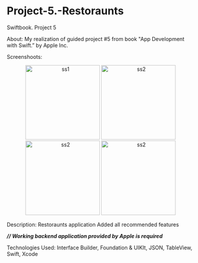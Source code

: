 # Project-5.-Restoraunts
Swiftbook. Project 5

About: My realization of guided project #5 from book "App Development with Swift.” by Apple Inc.

Screenshoots:
<p align="center">
  <img src="https://github.com/soadap/Project-5.-Restoraunts/blob/master/Screenshoots/screenshot1.png?raw=true" width="200" title="ss1">
  <img src="https://github.com/soadap/Project-5.-Restoraunts/blob/master/Screenshoots/screenshot2.png?raw=true" width="200" title="ss2">
  <img src="https://github.com/soadap/Project-5.-Restoraunts/blob/master/Screenshoots/screenshot3.png?raw=true" width="200" title="ss2">
  <img src="https://github.com/soadap/Project-5.-Restoraunts/blob/master/Screenshoots/screenshot4.png?raw=true" width="200" title="ss2">
</p>

Description: Restoraunts application
Added all recommended features

<b><i>// Working backend application provided by Apple is required</i></b>

Technologies Used: Interface Builder, Foundation & UIKIt, JSON, TableView, Swift, Xcode
